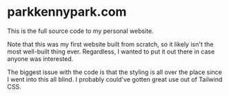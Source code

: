 ﻿# parkkennypark.com

This is the full source code to my personal website.

Note that this was my first website built from scratch, so it likely isn't the most well-built thing ever. Regardless, I wanted to put it out there in case anyone was interested.

The biggest issue with the code is that the styling is all over the place since I went into this all blind. I probably could've gotten great use out of Tailwind CSS.
